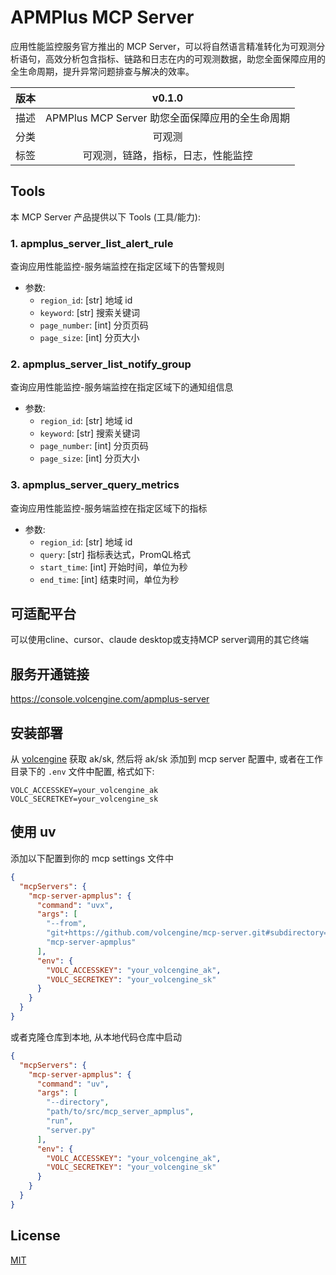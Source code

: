 # APMPlus MCP Server

应用性能监控服务官方推出的 MCP Server，可以将自然语言精准转化为可观测分析语句，高效分析包含指标、链路和日志在内的可观测数据，助您全面保障应用的全生命周期，提升异常问题排查与解决的效率。

| 版本 | v0.1.0 |
| :-: |:----------------:|
| 描述 | APMPlus MCP Server 助您全面保障应用的全生命周期 |
| 分类 | 可观测 |
| 标签 | 可观测，链路，指标，日志，性能监控 |

## Tools
本 MCP Server 产品提供以下 Tools (工具/能力):
### 1. apmplus_server_list_alert_rule
查询应用性能监控-服务端监控在指定区域下的告警规则
- 参数:
  - `region_id`: [str] 地域 id
  - `keyword`: [str] 搜索关键词
  - `page_number`: [int] 分页页码
  - `page_size`: [int] 分页大小

### 2. apmplus_server_list_notify_group
查询应用性能监控-服务端监控在指定区域下的通知组信息
- 参数:
  - `region_id`: [str] 地域 id
  - `keyword`: [str] 搜索关键词
  - `page_number`: [int] 分页页码
  - `page_size`: [int] 分页大小

### 3. apmplus_server_query_metrics
查询应用性能监控-服务端监控在指定区域下的指标
- 参数:
  - `region_id`: [str] 地域 id
  - `query`: [str] 指标表达式，PromQL格式
  - `start_time`: [int] 开始时间，单位为秒
  - `end_time`: [int] 结束时间，单位为秒

## 可适配平台  
可以使用cline、cursor、claude desktop或支持MCP server调用的其它终端

## 服务开通链接
https://console.volcengine.com/apmplus-server

## 安装部署  
从 [volcengine](https://www.volcengine.com/docs/6291/65568) 获取 ak/sk, 然后将 ak/sk 添加到 mcp server 配置中, 或者在工作目录下的 `.env` 文件中配置, 格式如下:
```shell
VOLC_ACCESSKEY=your_volcengine_ak
VOLC_SECRETKEY=your_volcengine_sk
```

## 使用 uv
添加以下配置到你的 mcp settings 文件中
```json
{
  "mcpServers": {
    "mcp-server-apmplus": {
      "command": "uvx",
      "args": [
        "--from",
        "git+https://github.com/volcengine/mcp-server.git#subdirectory=server/mcp_server_apmplus",
        "mcp-server-apmplus"
      ],
      "env": {
        "VOLC_ACCESSKEY": "your_volcengine_ak",
        "VOLC_SECRETKEY": "your_volcengine_sk"
      }
    }
  }
}
```
或者克隆仓库到本地, 从本地代码仓库中启动
```json
{
  "mcpServers": {
    "mcp-server-apmplus": {
      "command": "uv",
      "args": [
        "--directory",
        "path/to/src/mcp_server_apmplus",
        "run",
        "server.py"
      ],
      "env": {
        "VOLC_ACCESSKEY": "your_volcengine_ak",
        "VOLC_SECRETKEY": "your_volcengine_sk"
      }
    }
  }
}
```

## License
[MIT](https://github.com/volcengine/mcp-server/blob/main/LICENSE)